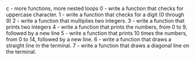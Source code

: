 c - more functions, more nested loops
0 - write a function that checks for uppercase character.
1 - write a function that checks for a digit (0 through 9)
2 - write a function that multiplies two integers.
3 - write a function that prints two integers
4 - write a function that prints the numbers, from 0 to 9, followed by a new line
5 - write a function that prints 10 times the numbers, from 0 to 14, followed by a new line.
6 - write a function that draws a straight line in the terminal.
7 - write a function that draws a diagonal line on the terminal.

